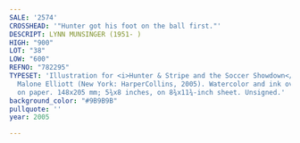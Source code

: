 ```yaml
---
SALE: '2574'
CROSSHEAD: '"Hunter got his foot on the ball first."'
DESCRIPT: LYNN MUNSINGER (1951- )
HIGH: "900"
LOT: "38"
LOW: "600"
REFNO: "782295"
TYPESET: 'Illustration for <i>Hunter & Stripe and the Soccer Showdown</i> by Laura
  Malone Elliott (New York: HarperCollins, 2005). Watercolor and ink over graphite
  on paper. 148x205 mm; 5¾x8 inches, on 8¾x11¾-inch sheet. Unsigned.'
background_color: "#9B9B9B"
pullquote: ''
year: 2005

---
```

